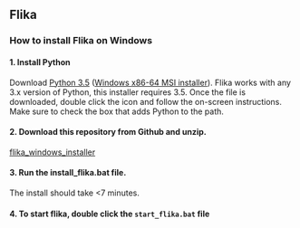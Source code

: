 ## Flika ##
### How to install Flika on Windows ###

#### 1. Install Python
Download [Python 3.5](https://www.python.org/downloads/windows/) ([Windows x86-64 MSI installer](https://www.python.org/ftp/python/3.5.3/python-3.5.3-amd64.exe)). Flika works with any 3.x version of Python, this installer requires 3.5. Once the file is downloaded, double click the icon and follow the on-screen instructions. Make sure to check the box that adds Python to the path. 

#### 2. Download this repository from Github and unzip.

[flika_windows_installer](https://github.com/flika-org/flika_windows_installer/archive/master.zip)


#### 3. Run the install_flika.bat file.
The install should take <7 minutes.

#### 4. To start flika, double click the ```start_flika.bat``` file
